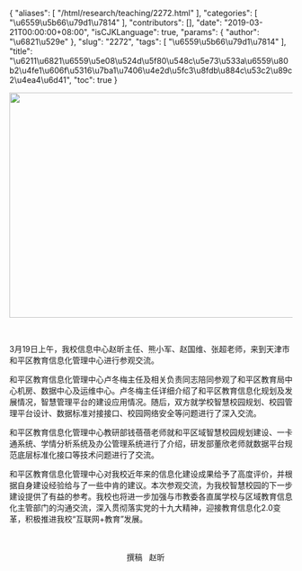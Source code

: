 {
    "aliases": [
        "/html/research/teaching/2272.html"
    ],
    "categories": [
        "\u6559\u5b66\u79d1\u7814"
    ],
    "contributors": [],
    "date": "2019-03-21T00:00:00+08:00",
    "isCJKLanguage": true,
    "params": {
        "author": "\u6821\u529e"
    },
    "slug": "2272",
    "tags": [
        "\u6559\u5b66\u79d1\u7814"
    ],
    "title": "\u6211\u6821\u6559\u5e08\u524d\u5f80\u548c\u5e73\u533a\u6559\u80b2\u4fe1\u606f\u5316\u7ba1\u7406\u4e2d\u5fc3\u8fdb\u884c\u53c2\u89c2\u4ea4\u6d41",
    "toc": true
}


<img
    src="https://cdn.tfls.online/mirror/full/668337b3c754ca0826a57c4119e43a05d9c3829d.jpg"
    style="display:block;margin-left:auto;margin-right:auto;"
    decoding="async"
    fetchpriority="auto"
    loading="lazy"
    height="400"
    width="600"
/>




     




3月19日上午，我校信息中心赵昕主任、熊小军、赵国维、张超老师，来到天津市和平区教育信息化管理中心进行参观交流。




和平区教育信息化管理中心卢冬梅主任及相关负责同志陪同参观了和平区教育局中心机房、数据中心及运维中心。卢冬梅主任详细介绍了和平区教育信息化规划及发展情况，智慧管理平台的建设应用情况。随后，双方就学校智慧校园规划、校园管理平台设计、数据标准对接接口、校园网络安全等问题进行了深入交流。




和平区教育信息化管理中心教研部钱蓓蓓老师就和平区域智慧校园规划建设、一卡通系统、学情分析系统及办公管理系统进行了介绍，研发部董欣老师就数据平台规范底层标准化接口等技术问题进行了交流。 




和平区教育信息化管理中心对我校近年来的信息化建设成果给予了高度评价，并根据自身建设经验给与了一些中肯的建议。本次参观交流，为我校智慧校园的下一步建设提供了有益的参考。我校也将进一步加强与市教委各直属学校与区域教育信息化主管部门的沟通交流，深入贯彻落实党的十九大精神，迎接教育信息化2.0变革，积极推进我校“互联网+教育”发展。



                                                                                                                                                                                                                                                                                                                     撰稿   赵昕

  



